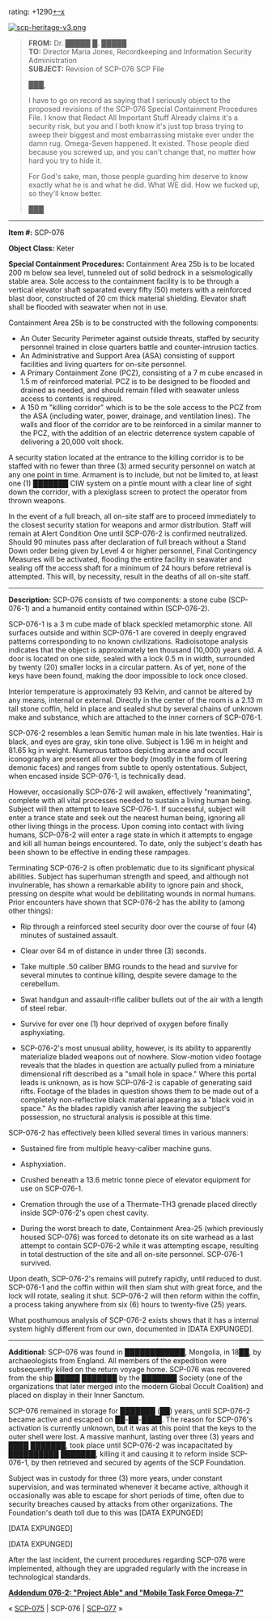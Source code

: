 rating: +1290[+](javascript:; "I like it")[–](javascript:; "I don't like it")[x](javascript:; "Cancel my vote")

[![scp-heritage-v3.png](http://scp-wiki.wdfiles.com/local--files/component:heritage-rating/scp-heritage-v3.png)](/heritage-collection-arc)

> **FROM:** Dr. █████ █. █████  
> **TO:** Director Maria Jones, Recordkeeping and Information Security Administration  
> **SUBJECT:** Revision of SCP-076 SCP File
> 
> ███,
> 
> I have to go on record as saying that I seriously object to the proposed revisions of the SCP-076 Special Containment Procedures File. I know that Redact All Important Stuff Already claims it's a security risk, but you and I both know it's just top brass trying to sweep their biggest and most embarrassing mistake ever under the damn rug. Omega-Seven happened. It existed. Those people died because you screwed up, and you can't change that, no matter how hard you try to hide it.
> 
> For God's sake, man, those people guarding him deserve to know exactly what he is and what he did. What WE did. How we fucked up, so they'll know better.
> 
> ███

* * *

**Item #:** SCP-076

**Object Class:** Keter

**Special Containment Procedures:** Containment Area 25b is to be located 200 m below sea level, tunneled out of solid bedrock in a seismologically stable area. Sole access to the containment facility is to be through a vertical elevator shaft separated every fifty (50) meters with a reinforced blast door, constructed of 20 cm thick material shielding. Elevator shaft shall be flooded with seawater when not in use.

Containment Area 25b is to be constructed with the following components:

*   An Outer Security Perimeter against outside threats, staffed by security personnel trained in close quarters battle and counter-intrusion tactics.
*   An Administrative and Support Area (ASA) consisting of support facilities and living quarters for on-site personnel.
*   A Primary Containment Zone (PCZ), consisting of a 7 m cube encased in 1.5 m of reinforced material. PCZ is to be designed to be flooded and drained as needed, and should remain filled with seawater unless access to contents is required.
*   A 150 m "killing corridor" which is to be the sole access to the PCZ from the ASA (including water, power, drainage, and ventilation lines). The walls and floor of the corridor are to be reinforced in a similar manner to the PCZ, with the addition of an electric deterrence system capable of delivering a 20,000 volt shock.

A security station located at the entrance to the killing corridor is to be staffed with no fewer than three (3) armed security personnel on watch at any one point in time. Armament is to include, but not be limited to, at least one (1) ███████ CIW system on a pintle mount with a clear line of sight down the corridor, with a plexiglass screen to protect the operator from thrown weapons.

In the event of a full breach, all on-site staff are to proceed immediately to the closest security station for weapons and armor distribution. Staff will remain at Alert Condition One until SCP-076-2 is confirmed neutralized. Should 90 minutes pass after declaration of full breach without a Stand Down order being given by Level 4 or higher personnel, Final Contingency Measures will be activated, flooding the entire facility in seawater and sealing off the access shaft for a minimum of 24 hours before retrieval is attempted. This will, by necessity, result in the deaths of all on-site staff.

* * *

**Description:** SCP-076 consists of two components: a stone cube (SCP-076-1) and a humanoid entity contained within (SCP-076-2).

SCP-076-1 is a 3 m cube made of black speckled metamorphic stone. All surfaces outside and within SCP-076-1 are covered in deeply engraved patterns corresponding to no known civilizations. Radioisotope analysis indicates that the object is approximately ten thousand (10,000) years old. A door is located on one side, sealed with a lock 0.5 m in width, surrounded by twenty (20) smaller locks in a circular pattern. As of yet, none of the keys have been found, making the door impossible to lock once closed.

Interior temperature is approximately 93 Kelvin, and cannot be altered by any means, internal or external. Directly in the center of the room is a 2.13 m tall stone coffin, held in place and sealed shut by several chains of unknown make and substance, which are attached to the inner corners of SCP-076-1.

SCP-076-2 resembles a lean Semitic human male in his late twenties. Hair is black, and eyes are gray, skin tone olive. Subject is 1.96 m in height and 81.65 kg in weight. Numerous tattoos depicting arcane and occult iconography are present all over the body (mostly in the form of leering demonic faces) and ranges from subtle to openly ostentatious. Subject, when encased inside SCP-076-1, is technically dead.

However, occasionally SCP-076-2 will awaken, effectively "reanimating", complete with all vital processes needed to sustain a living human being. Subject will then attempt to leave SCP-076-1. If successful, subject will enter a trance state and seek out the nearest human being, ignoring all other living things in the process. Upon coming into contact with living humans, SCP-076-2 will enter a rage state in which it attempts to engage and kill all human beings encountered. To date, only the subject's death has been shown to be effective in ending these rampages.

Terminating SCP-076-2 is often problematic due to its significant physical abilities. Subject has superhuman strength and speed, and although not invulnerable, has shown a remarkable ability to ignore pain and shock, pressing on despite what would be debilitating wounds in normal humans. Prior encounters have shown that SCP-076-2 has the ability to (among other things):

*   Rip through a reinforced steel security door over the course of four (4) minutes of sustained assault.

*   Clear over 64 m of distance in under three (3) seconds.

*   Take multiple .50 caliber BMG rounds to the head and survive for several minutes to continue killing, despite severe damage to the cerebellum.

*   Swat handgun and assault-rifle caliber bullets out of the air with a length of steel rebar.

*   Survive for over one (1) hour deprived of oxygen before finally asphyxiating.

*   SCP-076-2's most unusual ability, however, is its ability to apparently materialize bladed weapons out of nowhere. Slow-motion video footage reveals that the blades in question are actually pulled from a miniature dimensional rift described as a "small hole in space." Where this portal leads is unknown, as is how SCP-076-2 is capable of generating said rifts. Footage of the blades in question shows them to be made out of a completely non-reflective black material appearing as a "black void in space." As the blades rapidly vanish after leaving the subject's possession, no structural analysis is possible at this time.

SCP-076-2 has effectively been killed several times in various manners:

*   Sustained fire from multiple heavy-caliber machine guns.

*   Asphyxiation.

*   Crushed beneath a 13.6 metric tonne piece of elevator equipment for use on SCP-076-1.

*   Cremation through the use of a Thermate-TH3 grenade placed directly inside SCP-076-2's open chest cavity.

*   During the worst breach to date, Containment Area-25 (which previously housed SCP-076) was forced to detonate its on site warhead as a last attempt to contain SCP-076-2 while it was attempting escape, resulting in total destruction of the site and all on-site personnel. SCP-076-1 survived.

Upon death, SCP-076-2's remains will putrefy rapidly, until reduced to dust. SCP-076-1 and the coffin within will then slam shut with great force, and the lock will rotate, sealing it shut. SCP-076-2 will then reform within the coffin, a process taking anywhere from six (6) hours to twenty-five (25) years.

What posthumous analysis of SCP-076-2 exists shows that it has a internal system highly different from our own, documented in \[DATA EXPUNGED\].

* * *

**Additional:** SCP-076 was found in ████████████, Mongolia, in 18██, by archaeologists from England. All members of the expedition were subsequently killed on the return voyage home. SCP-076 was recovered from the ship █████ ███████ by the ███████ Society (one of the organizations that later merged into the modern Global Occult Coalition) and placed on display in their Inner Sanctum.

SCP-076 remained in storage for ███████ (██) years, until SCP-076-2 became active and escaped on ██-██-████. The reason for SCP-076's activation is currently unknown, but it was at this point that the keys to the outer shell were lost. A massive manhunt, lasting over three (3) years and ████ ███████, took place until SCP-076-2 was incapacitated by ██████████ ███████, killing it and causing it to reform inside SCP-076-1, by then retrieved and secured by agents of the SCP Foundation.

Subject was in custody for three (3) more years, under constant supervision, and was terminated whenever it became active, although it occasionally was able to escape for short periods of time, often due to security breaches caused by attacks from other organizations. The Foundation's death toll due to this was \[DATA EXPUNGED\]

\[DATA EXPUNGED\]

\[DATA EXPUNGED\]

After the last incident, the current procedures regarding SCP-076 were implemented, although they are upgraded regularly with the increase in technological standards.

**[Addendum 076-2: "Project Able" and "Mobile Task Force Omega-7"](/scp-076-2-splash)**

« [SCP-075](/scp-075) | SCP-076 | [SCP-077](/scp-077) »